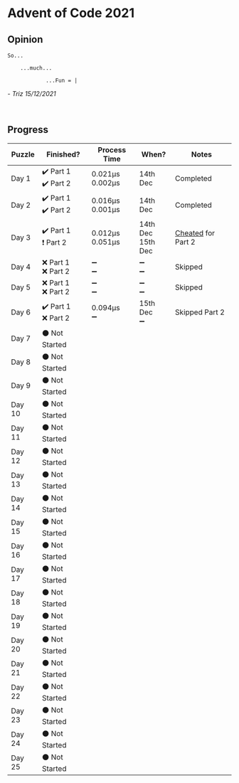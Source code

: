 # Advent of Code 2021
## __Opinion__
    So...
        
        ...much...

                ...Fun = |
*- Triz 15/12/2021*

<br/>

## __Progress__

| Puzzle | Finished? | Process Time | When? | Notes |
|--------|-----------|--------------|-------|-------|
| Day 1  | ✔️ Part 1<br/>✔️ Part 2 | 0.021µs<br/>0.002µs |14th Dec| Completed |
| Day 2  | ✔️ Part 1<br/>✔️ Part 2 | 0.016µs<br/>0.001µs |14th Dec| Completed |
| Day 3  | ✔️ Part 1<br/>❗ Part 2 | 0.012µs<br/>0.051µs |14th Dec<br/>15th Dec| [Cheated](https://github.com/itsjusttriz/AdventOfCode/blob/0ba9757da2eedc35c187db3617db3ac80e87e540/src/2021/Day3.js#L63-L68) for Part 2 |
| Day 4  | ❌ Part 1<br/>❌ Part 2 | ➖<br/>➖ |➖<br/>➖| Skipped |
| Day 5  | ❌ Part 1<br/>❌ Part 2 | ➖<br/>➖ |➖<br/>➖| Skipped |
| Day 6  | ✔️ Part 1<br/>❌ Part 2 | 0.094µs<br/>➖ |15th Dec<br/>➖| Skipped Part 2|
| Day 7  | ⚫ Not Started |
| Day 8  | ⚫ Not Started |
| Day 9  | ⚫ Not Started |
| Day 10  |⚫ Not Started |
| Day 11 | ⚫ Not Started |
| Day 12 | ⚫ Not Started |
| Day 13 | ⚫ Not Started |
| Day 14 | ⚫ Not Started |
| Day 15 | ⚫ Not Started |
| Day 16 | ⚫ Not Started |
| Day 17 | ⚫ Not Started |
| Day 18 | ⚫ Not Started |
| Day 19 | ⚫ Not Started |
| Day 20 | ⚫ Not Started |
| Day 21 | ⚫ Not Started |
| Day 22 | ⚫ Not Started |
| Day 23 | ⚫ Not Started |
| Day 24 | ⚫ Not Started |
| Day 25 | ⚫ Not Started |
